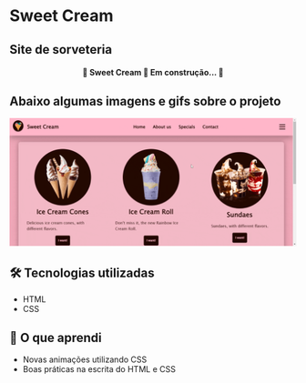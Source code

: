 # Sweet Cream 
## Site de sorveteria
<h4 align="center"> 
	🚧  Sweet Cream 🚀 Em construção...  🚧
</h4>


## Abaixo algumas imagens e gifs sobre o projeto
![preview](./video.gif)

## 🛠 Tecnologias utilizadas
- HTML
- CSS

## 📖 O que aprendi
- Novas animações utilizando CSS
- Boas práticas na escrita do HTML e CSS
